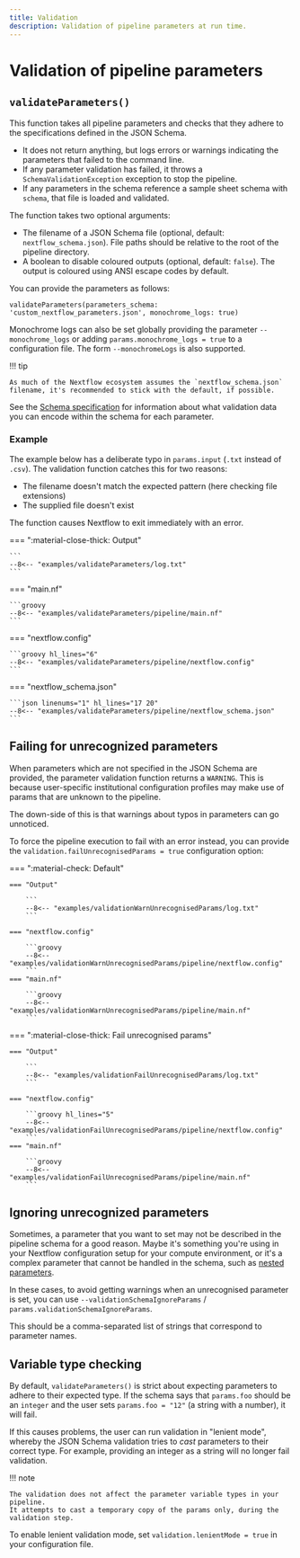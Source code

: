 ```yaml
---
title: Validation
description: Validation of pipeline parameters at run time.
---
```


# Validation of pipeline parameters

## `validateParameters()`

This function takes all pipeline parameters and checks that they adhere to the specifications defined in the JSON Schema.

- It does not return anything, but logs errors or warnings indicating the parameters that failed to the command line.
- If any parameter validation has failed, it throws a `SchemaValidationException` exception to stop the pipeline.
- If any parameters in the schema reference a sample sheet schema with `schema`, that file is loaded and validated.

The function takes two optional arguments:

- The filename of a JSON Schema file (optional, default: `nextflow_schema.json`). File paths should be relative to the root of the pipeline directory.
- A boolean to disable coloured outputs (optional, default: `false`). The output is coloured using ANSI escape codes by default.

You can provide the parameters as follows:

```nextflow
validateParameters(parameters_schema: 'custom_nextflow_parameters.json', monochrome_logs: true)
```

Monochrome logs can also be set globally providing the parameter `--monochrome_logs` or adding `params.monochrome_logs = true` to a configuration file. The form `--monochromeLogs` is also supported.

!!! tip

    As much of the Nextflow ecosystem assumes the `nextflow_schema.json` filename, it's recommended to stick with the default, if possible.

See the [Schema specification](../nextflow_schema/nextflow_schema_specification.md) for information about what validation data you can encode within the schema for each parameter.

### Example

The example below has a deliberate typo in `params.input` (`.txt` instead of `.csv`).
The validation function catches this for two reasons:

- The filename doesn't match the expected pattern (here checking file extensions)
- The supplied file doesn't exist

The function causes Nextflow to exit immediately with an error.

=== ":material-close-thick: Output"

    ```
    --8<-- "examples/validateParameters/log.txt"
    ```

=== "main.nf"

    ```groovy
    --8<-- "examples/validateParameters/pipeline/main.nf"
    ```

=== "nextflow.config"

    ```groovy hl_lines="6"
    --8<-- "examples/validateParameters/pipeline/nextflow.config"
    ```

=== "nextflow_schema.json"

    ```json linenums="1" hl_lines="17 20"
    --8<-- "examples/validateParameters/pipeline/nextflow_schema.json"
    ```

## Failing for unrecognized parameters

When parameters which are not specified in the JSON Schema are provided, the parameter validation function returns a `WARNING`.
This is because user-specific institutional configuration profiles may make use of params that are unknown to the pipeline.

The down-side of this is that warnings about typos in parameters can go unnoticed.

To force the pipeline execution to fail with an error instead, you can provide the `validation.failUnrecognisedParams = true` configuration option:

=== ":material-check: Default"

    === "Output"

        ```
        --8<-- "examples/validationWarnUnrecognisedParams/log.txt"
        ```

    === "nextflow.config"

        ```groovy
        --8<-- "examples/validationWarnUnrecognisedParams/pipeline/nextflow.config"
        ```
    === "main.nf"

        ```groovy
        --8<-- "examples/validationWarnUnrecognisedParams/pipeline/main.nf"
        ```

=== ":material-close-thick: Fail unrecognised params"

    === "Output"

        ```
        --8<-- "examples/validationFailUnrecognisedParams/log.txt"
        ```

    === "nextflow.config"

        ```groovy hl_lines="5"
        --8<-- "examples/validationFailUnrecognisedParams/pipeline/nextflow.config"
        ```
    === "main.nf"

        ```groovy
        --8<-- "examples/validationFailUnrecognisedParams/pipeline/main.nf"
        ```

## Ignoring unrecognized parameters

Sometimes, a parameter that you want to set may not be described in the pipeline schema for a good reason.
Maybe it's something you're using in your Nextflow configuration setup for your compute environment,
or it's a complex parameter that cannot be handled in the schema, such as [nested parameters](../nextflow_schema/nextflow_schema_specification.md#nested-parameters).

In these cases, to avoid getting warnings when an unrecognised parameter is set,
you can use `--validationSchemaIgnoreParams` / `params.validationSchemaIgnoreParams`.

This should be a comma-separated list of strings that correspond to parameter names.

## Variable type checking

By default, `validateParameters()` is strict about expecting parameters to adhere to their expected type.
If the schema says that `params.foo` should be an `integer` and the user sets `params.foo = "12"` (a string with a number), it will fail.

If this causes problems, the user can run validation in "lenient mode", whereby the JSON Schema validation tries to _cast_ parameters to their correct type.
For example, providing an integer as a string will no longer fail validation.

!!! note

    The validation does not affect the parameter variable types in your pipeline.
    It attempts to cast a temporary copy of the params only, during the validation step.

To enable lenient validation mode, set `validation.lenientMode = true` in your configuration file.
